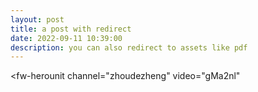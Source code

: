 ```yaml
---
layout: post
title: a post with redirect
date: 2022-09-11 10:39:00
description: you can also redirect to assets like pdf
---
```

<!-- This belongs to <head/> -->
<script async src='//asset.fwcdn3.com/js/fwn.js'></script>

<!-- This belongs to <body/> -->
<fw-herounit
channel="zhoudezheng"
video="gMa2nl"
></fw-herounit>